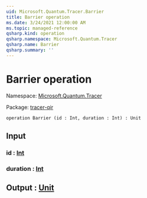 ```yaml
---
uid: Microsoft.Quantum.Tracer.Barrier
title: Barrier operation
ms.date: 3/24/2021 12:00:00 AM
ms.topic: managed-reference
qsharp.kind: operation
qsharp.namespace: Microsoft.Quantum.Tracer
qsharp.name: Barrier
qsharp.summary: ''
---
```


# Barrier operation

Namespace: [Microsoft.Quantum.Tracer](xref:Microsoft.Quantum.Tracer)

Package: [tracer-qir](https://nuget.org/packages/tracer-qir)




```qsharp
operation Barrier (id : Int, duration : Int) : Unit
```


## Input

### id : [Int](xref:microsoft.quantum.lang-ref.int)




### duration : [Int](xref:microsoft.quantum.lang-ref.int)





## Output : [Unit](xref:microsoft.quantum.lang-ref.unit)

